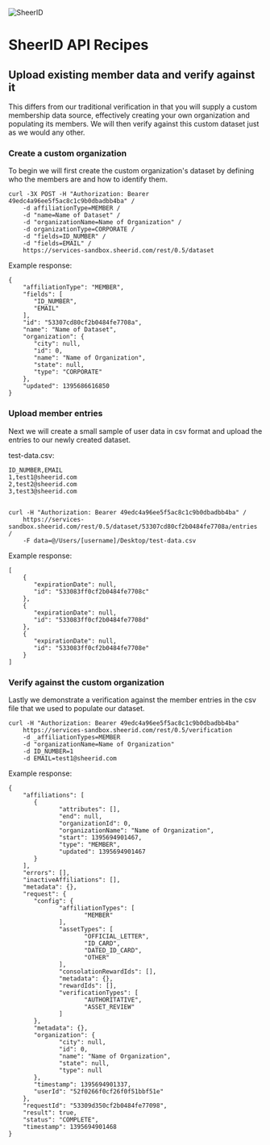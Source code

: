 ![SheerID](http://developer.sheerid.com/common/img/sheerid-logo-small.png)

SheerID API Recipes
===================

Upload existing member data and verify against it
------------------------------------

This differs from our traditional verification in that you will supply a custom membership data source, effectively creating your own organization and populating its members. We will then verify against this custom dataset just as we would any other.

### Create a custom organization

To begin we will first create the custom organization's dataset by defining who the members are and how to identify them.

	curl -3X POST -H "Authorization: Bearer 49edc4a96ee5f5ac8c1c9b0dbadbb4ba" /
		-d affiliationType=MEMBER /
		-d "name=Name of Dataset" /
		-d "organizationName=Name of Organization" /
		-d organizationType=CORPORATE /
		-d "fields=ID_NUMBER" /
		-d "fields=EMAIL" /
		https://services-sandbox.sheerid.com/rest/0.5/dataset

Example response:

	{
	    "affiliationType": "MEMBER", 
	    "fields": [
		   "ID_NUMBER", 
		   "EMAIL"
	    ], 
	    "id": "53307cd80cf2b0484fe7708a", 
	    "name": "Name of Dataset", 
	    "organization": {
		   "city": null, 
		   "id": 0, 
		   "name": "Name of Organization", 
		   "state": null, 
		   "type": "CORPORATE"
	    }, 
	    "updated": 1395686616850
	}

### Upload member entries

Next we will create a small sample of user data in csv format and upload the entries to our newly created dataset.

test-data.csv:

	ID_NUMBER,EMAIL
	1,test1@sheerid.com
	2,test2@sheerid.com
	3,test3@sheerid.com


	curl -H "Authorization: Bearer 49edc4a96ee5f5ac8c1c9b0dbadbb4ba" /
		https://services-sandbox.sheerid.com/rest/0.5/dataset/53307cd80cf2b0484fe7708a/entries /
		-F data=@/Users/[username]/Desktop/test-data.csv

Example response:

	[
	    {
		   "expirationDate": null, 
		   "id": "533083ff0cf2b0484fe7708c"
	    }, 
	    {
		   "expirationDate": null, 
		   "id": "533083ff0cf2b0484fe7708d"
	    }, 
	    {
		   "expirationDate": null, 
		   "id": "533083ff0cf2b0484fe7708e"
	    }
	]

### Verify against the custom organization

Lastly we demonstrate a verification against the member entries in the csv file that we used to populate our dataset.

	curl -H "Authorization: Bearer 49edc4a96ee5f5ac8c1c9b0dbadbb4ba" 
		https://services-sandbox.sheerid.com/rest/0.5/verification 
		-d _affiliationTypes=MEMBER  
		-d "organizationName=Name of Organization" 
		-d ID_NUMBER=1 
		-d EMAIL=test1@sheerid.com

Example response:

	{
	    "affiliations": [
		   {
				  "attributes": [], 
				  "end": null, 
				  "organizationId": 0, 
				  "organizationName": "Name of Organization", 
				  "start": 1395694901467, 
				  "type": "MEMBER", 
				  "updated": 1395694901467
		   }
	    ], 
	    "errors": [], 
	    "inactiveAffiliations": [], 
	    "metadata": {}, 
	    "request": {
		   "config": {
				  "affiliationTypes": [
						 "MEMBER"
				  ], 
				  "assetTypes": [
						 "OFFICIAL_LETTER", 
						 "ID_CARD", 
						 "DATED_ID_CARD", 
						 "OTHER"
				  ], 
				  "consolationRewardIds": [], 
				  "metadata": {}, 
				  "rewardIds": [], 
				  "verificationTypes": [
						 "AUTHORITATIVE", 
						 "ASSET_REVIEW"
				  ]
		   }, 
		   "metadata": {}, 
		   "organization": {
				  "city": null, 
				  "id": 0, 
				  "name": "Name of Organization", 
				  "state": null, 
				  "type": null
		   }, 
		   "timestamp": 1395694901337, 
		   "userId": "52f0266f0cf26f0f51bbf51e"
	    }, 
	    "requestId": "53309d350cf2b0484fe77098", 
	    "result": true, 
	    "status": "COMPLETE", 
	    "timestamp": 1395694901468
	}